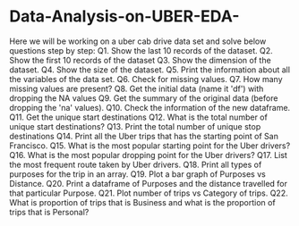 # Data-Analysis-on-UBER-EDA-
Here we will be working on a uber cab drive data set and solve below questions step by step:  Q1. Show the last 10 records of the dataset. Q2. Show the first 10 records of the dataset Q3. Show the dimension of the dataset. Q4. Show the size of the dataset. Q5. Print the information about all the variables of the data set. Q6. Check for missing values. Q7. How many missing values are present? Q8. Get the initial data (name it 'df') with dropping the NA values Q9. Get the summary of the original data (before dropping the 'na' values). Q10. Check the information of the new dataframe. Q11. Get the unique start destinations Q12. What is the total number of unique start destinations? Q13. Print the total number of unique stop destinations Q14. Print all the Uber trips that has the starting point of San Francisco. Q15. What is the most popular starting point for the Uber drivers? Q16. What is the most popular dropping point for the Uber drivers? Q17. List the most frequent route taken by Uber drivers. Q18. Print all types of purposes for the trip in an array. Q19. Plot a bar graph of Purposes vs Distance. Q20. Print a dataframe of Purposes and the distance travelled for that particular Purpose. Q21. Plot number of trips vs Category of trips. Q22. What is proportion of trips that is Business and what is the proportion of trips that is Personal?
